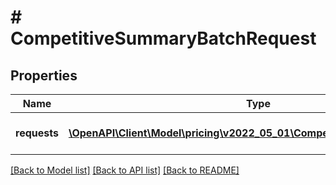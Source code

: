 # # CompetitiveSummaryBatchRequest

## Properties

Name | Type | Description | Notes
------------ | ------------- | ------------- | -------------
**requests** | [**\OpenAPI\Client\Model\pricing\v2022_05_01\CompetitiveSummaryRequest[]**](CompetitiveSummaryRequest.md) | A batched list of &#x60;competitiveSummary&#x60; requests. |

[[Back to Model list]](../../README.md#models) [[Back to API list]](../../README.md#endpoints) [[Back to README]](../../README.md)

